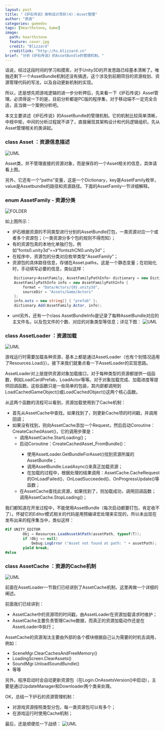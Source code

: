 ```yaml
---
layout: post
title: "《炉石传说》架构设计赏析(4)：Asset管理"
author: "燕良"
categories: gamedev
tags: [Hearthstone, Game]
image:
  path: hearthstone
  feature: cover.jpg
  credit: "Blizzard"
  creditlink: "http://hs.blizzard.cn"
brief: "分析《炉石传说》的AssetBundle的管理机制。"
---
```


话说，经过这段时间的学习和摸索，对于Unity3D的开发思路已经基本清晰了。唯独还剩下一个AssetBundle机制还没有搞透，这个涉及到前期项目的资源规划、资源管理代码的写法，以及自动更新机制的实现。  
  
所以，还是想先把游戏逻辑的进一步分析押后，先来看一下《炉石传说》Asset管理。必须得说一下的是，目前分析都是PC版的程序集，对于移动端不一定完全合适，且当做一个案例分析吧。  
  
本文主要讲述《炉石传说》的AssetBundle的管理机制。它的机制比较简单清晰，中规中矩，中间的分析过程就不讲了，直接展现其架构设计和代码逻辑组织。先从Asset管理相关的类讲起。  

### class Asset ：资源信息描述

![UML](/assets/img/hearthstone/uml_asset.png)    
  
Asset类，并不管理直接的资源对象，而是保存的一个Asset相关的信息，具体请看上图。  

另外，它还有一个“paths”变量，这是一个Dictionary，key是AssetFamily枚举，value是Assetbundle的路径和资源路径。下面的AssetFamily一节详细解释。  

### enum AssetFamily - 资源分类

![FOLDER](/assets/img/hearthstone/asset_family.png)    

如上图所示：
* 炉石根据资源的不同类型进行分别的AssetBundle打包，一类资源对应一个或者多个资源包；（一类资源分多个包的规则不得而知）；
* 有的资源包真的本地化单独打包，例如“fonts0.unity3d”==》“fontszhCN0.unity3d”；
* 在程序中，资源包的分类对应枚举类型“AssetFamily”；
* 资源包的具体路径信息，存储在Asset.paths，这是一个静态变量；在初始化时，手动填写必要的信息，类似这样：

``` csharp
    Dictionary<AssetFamily, AssetFamilyPathInfo> dictionary = new Dictionary<AssetFamily, AssetFamilyPathInfo>();
    AssetFamilyPathInfo info = new AssetFamilyPathInfo {
        format = "Data/Actors/{0}.unity3d",
        sourceDir = "Assets/Game/Actors"
    };
    info.exts = new string[] { "prefab" };
    dictionary.Add(AssetFamily.Actor, info);
```

* uml另外，还有一个class AssetBundleInfo是记录了每种AssetBundle对应的主文件名，以及包文件的个数、对应的对象类型等信息；详见下图：
![UML](/assets/img/hearthstone/uml_bundle.png)    

### class AssetLoader ：资源加载

![UML](/assets/img/hearthstone/uml_assetloader.png)    

游戏运行时需要加载各种资源，基本上都是通过AssetLoader（也有个别情况适用了Resources.Load()）。接下来我们就重点看一下AssetLoader的实现思路。  
  
AssetLoader对上层提供资源对象加载接口，对于每种类型的资源都提供一组函数，例如LoadCardPrefab，LoadActor等等。对于对象加载完成、加载进度等提供回调函数。这些函数只是一些简单的包装，其内部都调用到LoadCachedGameObject()或LoadCachedObject()这两个核心函数。  
  
从这两个函数的流程可以看到，资源加载使用到了Cache机制：
* 首先从AssetCache中查找，如果找到了，则更新Cache项的时间戳，并调用回调；
* 如果没有找到，则向AssetCache添加一个Request，然后启动Coroutine：CreateCachedAsset()，它的调用步骤是：
	* 调用AssetCache.StartLoading()；
	* 启动Coroutine：CreateCachedAsset_FromBundle<RequestType>()：
		* 使用AssetLoader.GetBundleForAsset()找到资源所属的AssetBundle；
		* 调用AssetBundle.LoadAsync()来真正加载资源；
		* 在加载的过程中，根据处理的结果调用：AssetCache.CacheRequest的OnLoadFailed()、OnLoadSucceeded()、OnProgressUpdate()等函数；
	* 在AssetCache查找此资源，如果找到了，则加载成功，调用回调函数；
		调用AssetCache.StopLoading()；
  

我们都知道在开发过程中，不能使用AssetBundle（每次启动都要打包，肯定收不了）。怀疑它的Editor模式相关的代码是用预编译宏处理来实现的，所以未出现在发布出来的程序集当中，类似这样：

``` csharp
#if UNITY_EDITOR
        Obj = Resources.LoadAssetAtPath(assetPath, typeof(T));
        if (Obj == null)
            Debug.LogError ("Asset not found at path: " + assetPath);
        yield break;
#else
```

### class AssetCache ：资源的Cache机制

![UML](/assets/img/hearthstone/uml_assetcache.png)    


前面在AssetLoader一节我们已经讲到了AssetCache机制，这里再做一个详细的阐述。  
  
前面我们已经讲到：
* AssetCache中的资源项的时间戳，由AssetLoader在资源加载请求时维护；
* AssetCache主要负责管理Cache数据，而真正的资源加载动作还是在AssetLoader中执行；  
  
AssetCache的资源淘汰主要由外部的各个模块根据自己认为需要的时机去调用，例如：
* SceneMgr.ClearCachesAndFreeMemory()
* LoadingScreen.ClearAssets()
* SoundMgr.UnloadSoundBundle()
* 等等  
  
另外，程序启动时会自动更新资源包（在Login.OnAssetsVersion()中启动），主要是通过UpdateManager和Downloader两个类来处理。  

OK，总结一下炉石的资源管理机制：
* 对游戏资源按照类型分包，每一类资源包可以有多个；
* 在游戏运行时使用Cache机制；  

最后，还是顺便炫一下战绩：
![UML](/assets/img/hearthstone/game_fun_02.png)    

